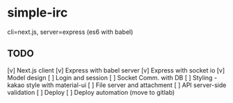 # simple-irc
cli=next.js, server=express (es6 with babel)

TODO
---
[v] Next.js client
[v] Express with babel server
[v] Express with socket io
[v] Model design
[ ] Login and session
[ ] Socket Comm. with DB
[ ] Styling - kakao style with material-ui
[ ] File server and attachment
[ ] API server-side validation
[ ] Deploy
[ ] Deploy automation (move to gitlab)

